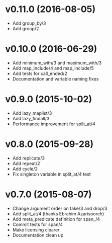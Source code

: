 # v0.11.0 (2016-08-05)

  * Add group_by/3
  * Add group/2

# v0.10.0 (2016-06-29)

  * Add minimum_with/3 and maximum_with/3
  * Add map_include/4 and map_include/5
  * Add tests for call_ended/2
  * Documentation and variable naming fixes

# v0.9.0 (2015-10-02)

  * Add lazy_maplist/3
  * Add lazy_findall/3
  * Performance improvement for split_at/4

# v0.8.0 (2015-09-28)

  * Add replicate/3
  * Add repeat/2
  * Add cycle/2
  * Fix singleton variable in split_at/4 test

# v0.7.0 (2015-08-07)

  * Change argument order on take/3 and drop/3
  * Add split_at/4 (thanks Ebrahim Azarisooreh)
  * Add meta_predicate definition for span_/4
  * Commit tests for span/4
  * Make licensing clearer
  * Documentation clean up
